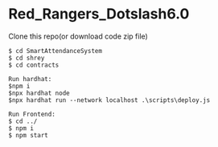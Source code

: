# Red_Rangers_Dotslash6.0

Clone this repo(or download code zip file)

```
$ cd SmartAttendanceSystem
$ cd shrey
$ cd contracts

Run hardhat:
$npm i
$npx hardhat node
$npx hardhat run --network localhost .\scripts\deploy.js

Run Frontend:
$ cd ../
$ npm i
$ npm start
```
